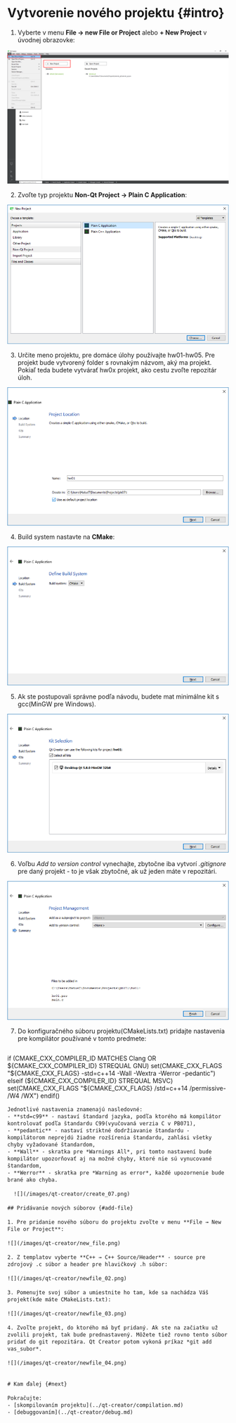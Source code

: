 # Vytvorenie nového projektu {#intro}

1. Vyberte v menu **File → new File or Project** alebo **+ New Project** v úvodnej obrazovke:

  ![](/images/qt-creator/create_01.png)

2. Zvoľte typ projektu **Non-Qt Project → Plain C Application**:

  ![](/images/qt-creator/create_02.png)

3. Určite meno projektu, pre domáce úlohy používajte hw01-hw05. Pre projekt bude vytvorený folder s rovnakým názvom, aký ma projekt. Pokiaľ teda budete vytvárať hw0x projekt, ako cestu zvoľte repozitár úloh.

  ![](/images/qt-creator/create_03.png)

4. Build system nastavte na **CMake**:

  ![](/images/qt-creator/create_04_cmake.png)

5. Ak ste postupovali správne podľa návodu, budete mat minimálne kit s gcc(MinGW pre Windows).

  ![](/images/qt-creator/create_05.png)
  
6. Voľbu *Add to version control* vynechajte, zbytočne iba vytvorí _.gitignore_ pre daný projekt - to je však zbytočné, ak už jeden máte v repozitári.

  ![](/images/qt-creator/create_06.png)

7. Do konfiguračného súboru projektu(CMakeLists.txt) pridajte nastavenia pre kompilátor používané v tomto predmete:
   ```
  if (CMAKE_CXX_COMPILER_ID MATCHES Clang OR ${CMAKE_CXX_COMPILER_ID} STREQUAL GNU)
    set(CMAKE_CXX_FLAGS "${CMAKE_CXX_FLAGS} -std=c++14 -Wall -Wextra -Werror -pedantic")
  elseif (${CMAKE_CXX_COMPILER_ID} STREQUAL MSVC)
    set(CMAKE_CXX_FLAGS "${CMAKE_CXX_FLAGS} /std=c++14 /permissive- /W4 /WX")
  endif()
   ```
   Jednotlivé nastavenia znamenajú nasledovné:
   - **std=c99** - nastaví štandard jazyka, podľa ktorého má kompilátor kontrolovať podľa štandardu C99(vyučovaná verzia C v PB071),
   - **pedantic** - nastaví striktné dodržiavanie štandardu - kompilátorom neprejdú žiadne rozšírenia štandardu, zahlási všetky chyby vyžadované štandardom,
   - **Wall** - skratka pre *Warnings All*, pri tomto nastavení bude kompilátor upozorňovať aj na možné chyby, ktoré nie sú vynucované štandardom,
   - **Werror** - skratka pre *Warning as error*, každé upozornenie bude brané ako chyba.
     
     ![](/images/qt-creator/create_07.png)
  
## Pridávanie nových súborov {#add-file}

1. Pre pridanie nového súboru do projektu zvoľte v menu **File → New File or Project**:

  ![](/images/qt-creator/new_file.png)
  
2. Z templatov vyberte **C++ → C++ Source/Header** - source pre zdrojový .c súbor a header pre hlavičkový .h súbor:

  ![](/images/qt-creator/newfile_02.png)

3. Pomenujte svoj súbor a umiestnite ho tam, kde sa nachádza Váš projekt(kde máte CMakeLists.txt):

  ![](/images/qt-creator/newfile_03.png)

4. Zvoľte projekt, do ktorého má byť pridaný. Ak ste na začiatku už zvolili projekt, tak bude prednastavený. Môžete tiež rovno tento súbor pridať do git repozitára. Qt Creator potom vykoná príkaz *git add vas_subor*.

  ![](/images/qt-creator/newfile_04.png)


# Kam ďalej {#next}

Pokračujte:
- [skompilovaním projektu](../qt-creator/compilation.md)
- [debuggovaním](../qt-creator/debug.md)